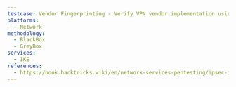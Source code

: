 ```yaml
---
testcase: Vendor Fingerprinting - Verify VPN vendor implementation using ike-scan’s fingerprinting and VID payload analysis (ike-scan -M --showbackoff <IP>), or enumerate vendor with nmap (nmap -sU --script ike-version -p 500 <IP>)
platforms: 
  - Network
methodology: 
  - BlackBox
  - GreyBox
services:
  - IKE
references:
  - https://book.hacktricks.wiki/en/network-services-pentesting/ipsec-ike-vpn-pentesting.html
---
```

